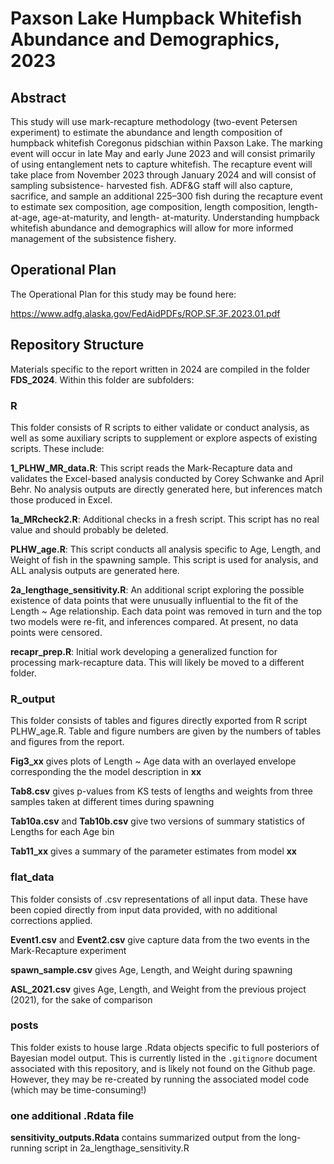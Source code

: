 # Paxson Lake Humpback Whitefish Abundance and Demographics, 2023

## Abstract

This study will use mark-recapture methodology (two-event Petersen experiment) to estimate the abundance and
length composition of humpback whitefish Coregonus pidschian within Paxson Lake. The marking event will occur
in late May and early June 2023 and will consist primarily of using entanglement nets to capture whitefish. The
recapture event will take place from November 2023 through January 2024 and will consist of sampling subsistence-
harvested fish. ADF&G staff will also capture, sacrifice, and sample an additional 225–300 fish during the recapture
event to estimate sex composition, age composition, length composition, length-at-age, age-at-maturity, and length-
at-maturity. Understanding humpback whitefish abundance and demographics will allow for more informed
management of the subsistence fishery.

## Operational Plan

The Operational Plan for this study may be found here:

https://www.adfg.alaska.gov/FedAidPDFs/ROP.SF.3F.2023.01.pdf

## Repository Structure

Materials specific to the report written in 2024 are compiled in the folder **FDS_2024**.  Within this folder are subfolders:

### R

This folder consists of R scripts to either validate or conduct analysis, as well as some auxiliary scripts to supplement
or explore aspects of existing scripts.  These include:

**1_PLHW_MR_data.R**: This script reads the Mark-Recapture data and validates the Excel-based analysis conducted 
by Corey Schwanke and April Behr.  No analysis outputs are directly generated here, but inferences match those 
produced in Excel.

**1a_MRcheck2.R**: Additional checks in a fresh script.  This script has no real value and should probably be deleted.

**PLHW_age.R**: This script conducts all analysis specific to Age, Length, and Weight of fish in the spawning sample.
This script is used for analysis, and ALL analysis outputs are generated here.

**2a_lengthage_sensitivity.R**: An additional script exploring the possible existence of data points that were 
unusually influential to the fit of the Length ~ Age relationship.  Each data point was removed in turn and the 
top two models were re-fit, and inferences compared.  At present, no data points were censored.

**recapr_prep.R**: Initial work developing a generalized function for processing mark-recapture data.  This will likely
be moved to a different folder.


### R_output

This folder consists of tables and figures directly exported from R script PLHW_age.R.  Table and figure numbers are
given by the numbers of tables and figures from the report.

**Fig3_xx** gives plots of Length ~ Age data with an overlayed envelope corresponding the the model description in **xx**

**Tab8.csv** gives p-values from KS tests of lengths and weights from three samples taken at different times during spawning

**Tab10a.csv** and **Tab10b.csv** give two versions of summary statistics of Lengths for each Age bin 

**Tab11_xx** gives a summary of the parameter estimates from model **xx**


### flat_data

This folder consists of .csv representations of all input data.  These have been copied directly from input data
provided, with no additional corrections applied.

**Event1.csv** and **Event2.csv** give capture data from the two events in the Mark-Recapture experiment

**spawn_sample.csv** gives Age, Length, and Weight during spawning

**ASL_2021.csv** gives Age, Length, and Weight from the previous project (2021), for the sake of comparison


### posts

This folder exists to house large .Rdata objects specific to full posteriors of Bayesian model output.  This is
currently listed in the `.gitignore` document associated with this repository, and is likely not found on the Github 
page.  However, they may be re-created by running the associated model code (which may be time-consuming!)


### one additional .Rdata file

**sensitivity_outputs.Rdata** contains summarized output from the long-running script in 2a_lengthage_sensitivity.R